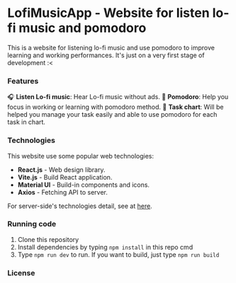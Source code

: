 # LofiMusicApp - Website for listen lo-fi music and pomodoro
This is a website for listening lo-fi music and use pomodoro to improve learning and working performances. It's just on a very first stage of development :<


### Features
🎧 **Listen Lo-fi music**: Hear Lo-fi music without ads.
🍅 **Pomodoro**: Help you focus in working or learning with pomodoro method.
📄 **Task chart**: Will be helped you manage your task easily and able to use pomodoro for each task in chart.

### Technologies
This website use some popular web technologies:
- **React.js** - Web design library.
- **Vite.js** - Build React application.
- **Material UI** - Build-in components and icons.
- **Axios** - Fetching API to server.

For server-side's technologies detail, see at [here](https://github.com/Riiichan04/LofiMusicApp_Server).

### Running code
1. Clone this repository
2. Install dependencies by typing `npm install` in this repo cmd
3. Type `npm run dev` to run. If you want to build, just type `npm run build`

### License
